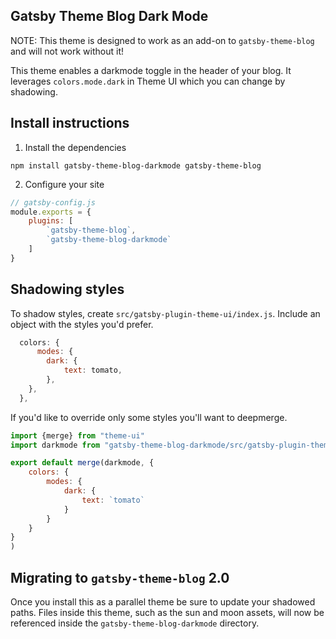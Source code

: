 ## Gatsby Theme Blog Dark Mode

NOTE: This theme is designed to work as an add-on to `gatsby-theme-blog` and will not work without it!


This theme enables a darkmode toggle in the header of your blog. It leverages `colors.mode.dark` in Theme UI which you can change by shadowing.

## Install instructions

1. Install the dependencies
```shell
npm install gatsby-theme-blog-darkmode gatsby-theme-blog
```

2. Configure your site

```javascript
// gatsby-config.js
module.exports = {
    plugins: [
        `gatsby-theme-blog`,
        `gatsby-theme-blog-darkmode`
    ]
}
```

## Shadowing styles

To shadow styles, create `src/gatsby-plugin-theme-ui/index.js`. Include an object with the styles you'd prefer.

```javascript
  colors: {
      modes: {
        dark: {
            text: tomato,
        },
    },
  },
```

If you'd like to override only some styles you'll want to deepmerge.

```javascript
import {merge} from "theme-ui"
import darkmode from "gatsby-theme-blog-darkmode/src/gatsby-plugin-theme-ui"

export default merge(darkmode, {
    colors: {
        modes: {
            dark: {
                text: `tomato`
            }
        }
    }
}
)
```

## Migrating to `gatsby-theme-blog` 2.0

Once you install this as a parallel theme be sure to update your shadowed paths. Files inside this theme, such as the sun and moon assets, will now be referenced inside the `gatsby-theme-blog-darkmode` directory.



